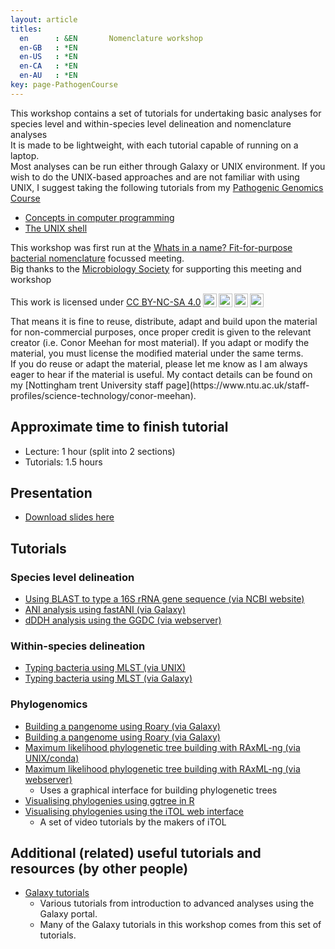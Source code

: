 ```yaml
---
layout: article
titles:
  en      : &EN       Nomenclature workshop 
  en-GB   : *EN
  en-US   : *EN
  en-CA   : *EN
  en-AU   : *EN
key: page-PathogenCourse
---
```



This workshop contains a set of tutorials for undertaking basic analyses for species level and within-species level delineation and nomenclature analyses<br />
It is made to be lightweight, with each tutorial capable of running on a laptop. <br/>
Most analyses can be run either through Galaxy or UNIX environment. If you wish to do the UNIX-based approaches and are not familiar with using UNIX, I suggest taking the following tutorials from my [Pathogenic Genomics Course](https://conmeehan.github.io/PathogenDataCourse/PathogenDataCourse)  <br/>
* [Concepts in computer programming](https://conmeehan.github.io/PathogenDataCourse/ConceptsInComputerProgramming)
* [The UNIX shell](https://conmeehan.github.io/PathogenDataCourse/UNIXshell)

This workshop was first run at the [Whats in a name? Fit-for-purpose bacterial nomenclature](https://microbiologysociety.org/event/society-events-and-meetings/bacterial-nomenclature.html) focussed meeting. <br />
Big thanks to the [Microbiology Society](https://microbiologysociety.org/) for supporting this meeting and workshop


<p xmlns:cc="http://creativecommons.org/ns#" >This work is licensed under <a href="http://creativecommons.org/licenses/by-nc-sa/4.0/?ref=chooser-v1" target="_blank" rel="license noopener noreferrer" style="display:inline-block;">CC BY-NC-SA 4.0<img style="height:22px!important;margin-left:3px;vertical-align:text-bottom;" src="https://mirrors.creativecommons.org/presskit/icons/cc.svg?ref=chooser-v1"><img style="height:22px!important;margin-left:3px;vertical-align:text-bottom;" src="https://mirrors.creativecommons.org/presskit/icons/by.svg?ref=chooser-v1"><img style="height:22px!important;margin-left:3px;vertical-align:text-bottom;" src="https://mirrors.creativecommons.org/presskit/icons/nc.svg?ref=chooser-v1"><img style="height:22px!important;margin-left:3px;vertical-align:text-bottom;" src="https://mirrors.creativecommons.org/presskit/icons/sa.svg?ref=chooser-v1"></a></p>
That means it is fine to reuse, distribute, adapt and build upon the material for non-commercial purposes, once proper credit is given to the relevant creator (i.e. Conor Meehan for most material). If you adapt or modify the material, you must license the modified material under the same terms. <br />
If you do reuse or adapt the material, please let me know as I am always eager to hear if the material is useful. My contact details can be found on my [Nottingham trent University staff page](https://www.ntu.ac.uk/staff-profiles/science-technology/conor-meehan). <br />



## Approximate time to finish tutorial
* Lecture: 1 hour (split into 2 sections)
* Tutorials: 1.5 hours



## Presentation

* [Download slides here](https://conmeehan.github.io/NomenclatureWorkshop/SlideSets/NomenclatureAnalysis.pptx)


## Tutorials 
### Species level delineation
* [Using BLAST to type a 16S rRNA gene sequence (via NCBI website)](https://conmeehan.github.io/NomenclatureWorkshop/Worksheets/NCBI_BLAST_16S)
* [ANI analysis using fastANI (via Galaxy)]()
* [dDDH analysis using the GGDC (via webserver)]()
### Within-species delineation
* [Typing bacteria using MLST (via UNIX)](https://conmeehan.github.io/PathogenDataCourse/Worksheets/TypingBacteria_MLST_UNIX)
* [Typing bacteria using MLST (via Galaxy)](https://conmeehan.github.io/PathogenDataCourse/Worksheets/TypingBacteria_MLST_Galaxy)

### Phylogenomics
* [Building a pangenome using Roary (via Galaxy)]()
* [Building a pangenome using Roary (via Galaxy)]()
* [Maximum likelihood phylogenetic tree building with RAxML-ng (via UNIX/conda)](https://conmeehan.github.io/PathogenDataCourse/Worksheets/MLPhylogenetics_RAxML-NG)
* [Maximum likelihood phylogenetic tree building with RAxML-ng (via webserver)](https://conmeehan.github.io/PathogenDataCourse/Worksheets/MLPhylogenetics_RAxML-NG_Web)
  * Uses a graphical interface for building phylogenetic trees
* [Visualising phylogenies using ggtree in R](https://conmeehan.github.io/PathogenDataCourse/Worksheets/VisualisePhylogenetics_ggtree)
* [Visualising phylogenies using the iTOL web interface](https://itol.embl.de/video_tutorial.cgi)
  * A set of video tutorials by the makers of iTOL







## Additional (related) useful tutorials and resources (by other people)
* [Galaxy tutorials](https://training.galaxyproject.org/)
   * Various tutorials from introduction to advanced analyses using the Galaxy portal.
   * Many of the Galaxy tutorials in this workshop comes from this set of tutorials.


